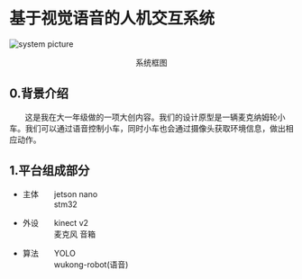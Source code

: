 # 基于视觉语音的人机交互系统

![system picture](https://github.com/lilelife0/an-interactive-system-based-on-voice-and-vision/blob/master/图片1.png)

<p align="center">
  系统框图
</p>

## 0.背景介绍
&nbsp;&nbsp;&nbsp;&nbsp;&nbsp;&nbsp;&nbsp;这是我在大一年级做的一项大创内容。我们的设计原型是一辆麦克纳姆轮小车。我们可以通过语音控制小车，同时小车也会通过摄像头获取环境信息，做出相应动作。


## 1.平台组成部分

* 主体&nbsp;&nbsp;&nbsp;&nbsp;&nbsp;&nbsp;&nbsp;jetson nano<br>
&nbsp;&nbsp;&nbsp;&nbsp;&nbsp;&nbsp;&nbsp;&nbsp;&nbsp;&nbsp;&nbsp;&nbsp;&nbsp;&nbsp;stm32

* 外设&nbsp;&nbsp;&nbsp;&nbsp;&nbsp;&nbsp;&nbsp;kinect v2<br>
&nbsp;&nbsp;&nbsp;&nbsp;&nbsp;&nbsp;&nbsp;&nbsp;&nbsp;&nbsp;&nbsp;&nbsp;&nbsp;&nbsp;麦克风  音箱

* 算法&nbsp;&nbsp;&nbsp;&nbsp;&nbsp;&nbsp;&nbsp;YOLO<br>
&nbsp;&nbsp;&nbsp;&nbsp;&nbsp;&nbsp;&nbsp;&nbsp;&nbsp;&nbsp;&nbsp;&nbsp;&nbsp;&nbsp;wukong-robot(语音)
 
